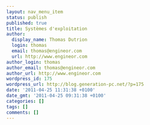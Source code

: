 ```yaml
---
layout: nav_menu_item
status: publish
published: true
title: Systèmes d'exploitation
author:
  display_name: Thomas Dutrion
  login: thomas
  email: thomas@engineor.com
  url: http://www.engineor.com
author_login: thomas
author_email: thomas@engineor.com
author_url: http://www.engineor.com
wordpress_id: 175
wordpress_url: http://blog.generation-pc.net/?p=175
date: '2011-04-25 11:31:38 +0100'
date_gmt: '2011-04-25 09:31:38 +0100'
categories: []
tags: []
comments: []
---
```


